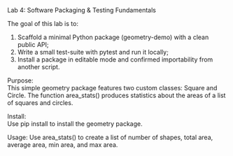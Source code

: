 Lab 4: Software Packaging & Testing Fundamentals  

The goal of this lab is to:  
1. Scaffold a minimal Python package (geometry-demo) with a clean public API;
2. Write a small test-suite with pytest and run it locally;
3. Install a package in editable mode and confirmed importability from another script.

Purpose:  
This simple geometry package features two custom classes: Square and Circle. The function area_stats() produces statistics about the areas of a list of squares and circles. 

Install:  
Use pip install to install the geometry package.

Usage:
Use area_stats() to create a list of number of shapes, total area, average area, min area, and max area.